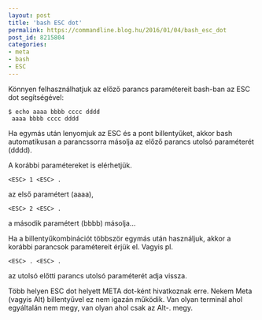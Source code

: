 ```yaml
---
layout: post
title: 'bash ESC dot'
permalink: https://commandline.blog.hu/2016/01/04/bash_esc_dot
post_id: 8215804
categories: 
- meta
- bash
- ESC
---
```


Könnyen felhasználhatjuk az előző parancs paramétereit bash-ban az ESC dot segítségével:

```
$ echo aaaa bbbb cccc dddd
 aaaa bbbb cccc dddd
```

Ha egymás után lenyomjuk az ESC és a pont billentyűket, akkor bash automatikusan a parancssorra másolja az előző parancs utolsó paraméterét (dddd).

A korábbi paramétereket is elérhetjük. 
```
<ESC> 1 <ESC> .
```
az első paramétert (aaaa), 
```
<ESC> 2 <ESC> .
```
 a második paramétert (bbbb) másolja...

Ha a billentyűkombinációt többször egymás után használjuk, akkor a korábbi parancsok paramétereit érjük el. Vagyis pl. 
```
<ESC> . <ESC> .
```
 az utolsó előtti parancs utolsó paraméterét adja vissza.

Több helyen ESC dot helyett META dot-ként hivatkoznak erre. Nekem Meta (vagyis Alt) billentyűvel ez nem igazán működik. Van olyan terminál ahol egyáltalán nem megy, van olyan ahol csak az Alt-. megy.
